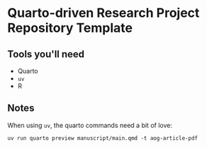 # Quarto-driven Research Project Repository Template


## Tools you'll need

- Quarto 
- `uv`
- R


## Notes

When using `uv`, the quarto commands need a bit of love:

`uv run quarto preview manuscript/main.qmd -t aog-article-pdf`
